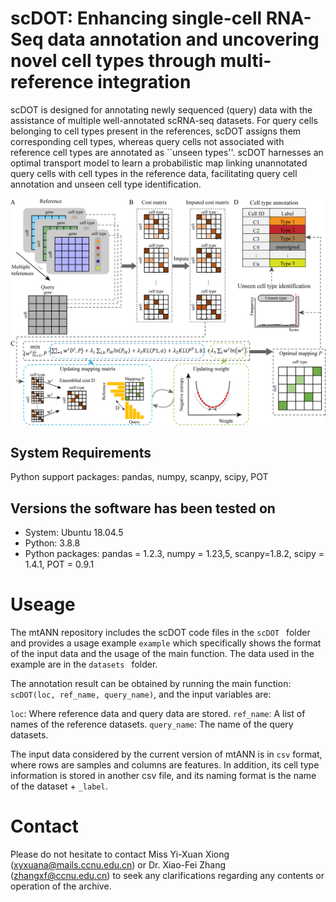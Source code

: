# scDOT: Enhancing single-cell RNA-Seq data annotation and uncovering novel cell types through multi-reference integration

scDOT is designed for annotating newly sequenced (query) data with the assistance of multiple well-annotated scRNA-seq datasets. For query cells belonging to cell types present in the references, scDOT assigns them corresponding cell types, whereas query cells not associated with reference cell types are annotated as ``unseen types''. scDOT harnesses an optimal transport model to learn a probabilistic map linking unannotated query cells with cell types in the reference data, facilitating query cell annotation and unseen cell type identification.

![Figure1](Figure1.png)

## System Requirements

Python support packages: pandas, numpy, scanpy, scipy, POT

## Versions the software has been tested on

- System: Ubuntu 18.04.5
- Python: 3.8.8
- Python packages: pandas = 1.2.3, numpy = 1.23,5, scanpy=1.8.2, scipy = 1.4.1, POT = 0.9.1


# Useage
The mtANN repository includes the scDOT code files in the `scDOT ` folder and provides a usage example `example` which specifically shows the format of the input data and the usage of the main function. The data used in the example are in the `datasets ` folder. 

The annotation result can be obtained by running the main function:
`scDOT(loc, ref_name, query_name)`, and the input variables are:

`loc`: Where reference data and query data are stored.
`ref_name`: A list of names of the reference datasets.
`query_name`: The name of the query datasets.

The input data considered by the current version of mtANN is in `csv` format, where rows are samples and columns are features. In addition, its cell type information is stored in another csv file, and its naming format is the name of the dataset + `_label`.

 
# Contact

Please do not hesitate to contact Miss Yi-Xuan Xiong ([xyxuana@mails.ccnu.edu.cn](xyxuana@mails.ccnu.edu.cn)) or Dr. Xiao-Fei Zhang ([zhangxf@ccnu.edu.cn](zhangxf@ccnu.edu.cn)) to seek any clarifications regarding any contents or operation of the archive.



